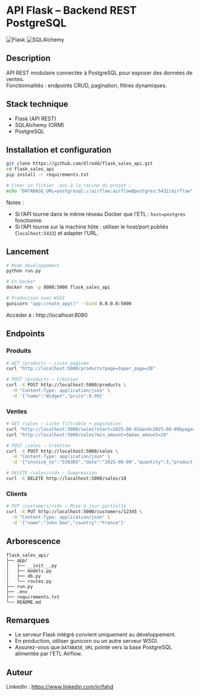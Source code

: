 # API Flask – Backend REST PostgreSQL

![Flask](https://img.shields.io/badge/Flask-2.x-green)
![SQLAlchemy](https://img.shields.io/badge/SQLAlchemy-ORM-blue)

## Description
API REST modulaire connectée à PostgreSQL pour exposer des données de ventes.  
Fonctionnalités : endpoints CRUD, pagination, filtres dynamiques.

## Stack technique
- Flask (API REST)
- SQLAlchemy (ORM)
- PostgreSQL

## Installation et configuration
```bash
git clone https://github.com/Ulrodd/flask_sales_api.git
cd flask_sales_api
pip install -r requirements.txt

# Créer un fichier .env à la racine du projet :
echo "DATABASE_URL=postgresql://airflow:airflow@postgres:5432/airflow" > .env
```
Notes :
- Si l’API tourne dans le même réseau Docker que l’ETL : `host=postgres` fonctionne.
- Si l’API tourne sur la machine hôte : utiliser le host/port publiés (`localhost:5432`) et adapter l’URL.

## Lancement
```bash
# Mode développement
python run.py

# En Docker
docker run -p 8080:5000 flask_sales_api

# Production avec WSGI
gunicorn "app:create_app()" --bind 0.0.0.0:5000
```
Accéder à : http://localhost:8080

## Endpoints

### Produits
```bash
# GET /products — Liste paginée
curl "http://localhost:5000/products?page=1&per_page=20"

# POST /products — Création
curl -X POST http://localhost:5000/products \
  -H "Content-Type: application/json" \
  -d '{"name":"Widget","price":9.99}'
```

### Ventes
```bash
# GET /sales — Liste filtrable + pagination
curl "http://localhost:5000/sales?start=2025-08-01&end=2025-08-09&page=1&per_page=50"
curl "http://localhost:5000/sales?min_amount=5&max_amount=20"

# POST /sales — Création
curl -X POST http://localhost:5000/sales \
  -H "Content-Type: application/json" \
  -d '{"invoice_no":"536365","date":"2025-08-09","quantity":3,"product_id":1,"customer_id":12345}'

# DELETE /sales/<id> — Suppression
curl -X DELETE http://localhost:5000/sales/10
```

### Clients
```bash
# PUT /customers/<id> — Mise à jour partielle
curl -X PUT http://localhost:5000/customers/12345 \
  -H "Content-Type: application/json" \
  -d '{"name":"John Doe","country":"France"}'
```

## Arborescence
```plaintext
flask_sales_api/
├── app/
│   ├── __init__.py
│   ├── models.py
│   ├── db.py
│   └── routes.py
├── run.py
├── .env
├── requirements.txt
└── README.md
```

## Remarques
- Le serveur Flask intégré convient uniquement au développement.
- En production, utiliser gunicorn ou un autre serveur WSGI.
- Assurez-vous que `DATABASE_URL` pointe vers la base PostgreSQL alimentée par l’ETL Airflow.

## Auteur
LinkedIn : https://www.linkedin.com/in/fahd
